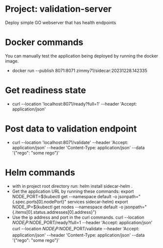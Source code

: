 # Project: validation-server
Deploy simple GO webserver that has health endpoints

# Docker commands
You can manually test the application being deployed by running the docker image.
- docker run --publish 8071:8071 zimmy71/sidecar:20231228.142335

# Get readiness state
- curl --location 'localhost:8071/ready?full=1' --header 'Accept: application/json'

# Post data to validation endpoint
- curl --location 'localhost:8071/validate' --header 'Accept: application/json' --header 'Content-Type: application/json' --data '{"rego": "some rego"}'

# Helm commands
- with in project root directory run: helm install sidecar-helm .
- Get the application URL by running these commands:
  export NODE_PORT=$(kubectl get --namespace default -o jsonpath="{.spec.ports[0].nodePort}" services sidecar-helm)
  export NODE_IP=$(kubectl get nodes --namespace default -o jsonpath="{.items[0].status.addresses[0].address}")
- Use the ip address and port in the curl commands.
  curl --location $NODE_IP:$NODE_PORT/ready?full=1 --header 'Accept: application/json'
  curl --location $NODE_IP:$NODE_PORT/validate --header 'Accept: application/json' --header 'Content-Type: application/json' --data '{"rego": "some rego"}'

